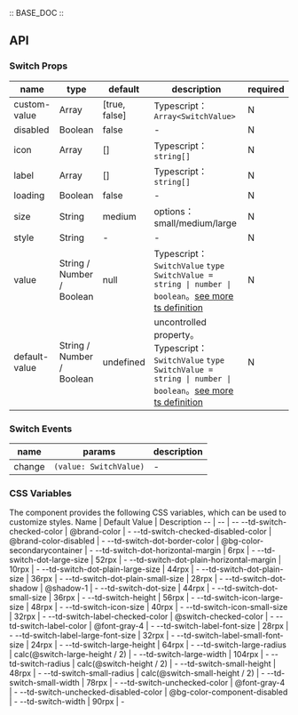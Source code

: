 :: BASE_DOC ::

## API

### Switch Props

 name          | type                      | default       | description                                                                                                                                                                                              | required 
---------------|---------------------------|---------------|----------------------------------------------------------------------------------------------------------------------------------------------------------------------------------------------------------|----------
 custom-value  | Array                     | [true, false] | Typescript：`Array<SwitchValue>`                                                                                                                                                                          | N        
 disabled      | Boolean                   | false         | \-                                                                                                                                                                                                       | N        
 icon          | Array                     | []            | Typescript：`string[]`                                                                                                                                                                                    | N        
 label         | Array                     | []            | Typescript：`string[]`                                                                                                                                                                                    | N        
 loading       | Boolean                   | false         | \-                                                                                                                                                                                                       | N        
 size          | String                    | medium        | options：small/medium/large                                                                                                                                                                               | N        
 style         | String                    | -             | \-                                                                                                                                                                                                       | N        
 value         | String / Number / Boolean | null          | Typescript：`SwitchValue` `type SwitchValue = string \| number \| boolean`。[see more ts definition](https://github.com/Tencent/tdesign-miniprogram/tree/develop/src/switch/type.ts)                       | N        
 default-value | String / Number / Boolean | undefined     | uncontrolled property。Typescript：`SwitchValue` `type SwitchValue = string \| number \| boolean`。[see more ts definition](https://github.com/Tencent/tdesign-miniprogram/tree/develop/src/switch/type.ts) | N        

### Switch Events

 name   | params                 | description 
--------|------------------------|-------------
 change | `(value: SwitchValue)` | \-          

### CSS Variables

The component provides the following CSS variables, which can be used to customize styles.
Name | Default Value | Description
-- | -- | --
--td-switch-checked-color | @brand-color | -
--td-switch-checked-disabled-color | @brand-color-disabled | -
--td-switch-dot-border-color | @bg-color-secondarycontainer | -
--td-switch-dot-horizontal-margin | 6rpx | -
--td-switch-dot-large-size | 52rpx | -
--td-switch-dot-plain-horizontal-margin | 10rpx | -
--td-switch-dot-plain-large-size | 44rpx | -
--td-switch-dot-plain-size | 36rpx | -
--td-switch-dot-plain-small-size | 28rpx | -
--td-switch-dot-shadow | @shadow-1 | -
--td-switch-dot-size | 44rpx | -
--td-switch-dot-small-size | 36rpx | -
--td-switch-height | 56rpx | -
--td-switch-icon-large-size | 48rpx | -
--td-switch-icon-size | 40rpx | -
--td-switch-icon-small-size | 32rpx | -
--td-switch-label-checked-color | @switch-checked-color | -
--td-switch-label-color | @font-gray-4 | -
--td-switch-label-font-size | 28rpx | -
--td-switch-label-large-font-size | 32rpx | -
--td-switch-label-small-font-size | 24rpx | -
--td-switch-large-height | 64rpx | -
--td-switch-large-radius | calc(@switch-large-height / 2) | -
--td-switch-large-width | 104rpx | -
--td-switch-radius | calc(@switch-height / 2) | -
--td-switch-small-height | 48rpx | -
--td-switch-small-radius | calc(@switch-small-height / 2) | -
--td-switch-small-width | 78rpx | -
--td-switch-unchecked-color | @font-gray-4 | -
--td-switch-unchecked-disabled-color | @bg-color-component-disabled | -
--td-switch-width | 90rpx | - 
